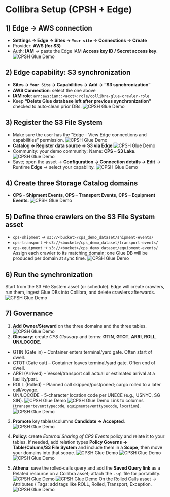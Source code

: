 # Collibra Setup (CPSH + Edge)

## 1) Edge → AWS connection
- **Settings → Edge → Sites → `Your site` → Connections → Create**
- Provider: **AWS (for S3)**
- Auth: **IAM** → paste the Edge IAM **Access key ID / Secret access key**.
![CPSH Glue Demo](./images/edge-connection.png)

## 2) Edge capability: **S3 synchronization**
- **Sites → `Your Site` → Capabilities → Add → “S3 synchronization”**
- **AWS Connection**: select the one above
- **IAM role**: `arn:aws:iam::<acct>:role/collibra-glue-crawler-role`
- Keep **“Delete Glue database left after previous synchronization”** checked to auto‑clean prior DBs.
![CPSH Glue Demo](./images/edge-capability.png)

## 3) Register the S3 File System
- Make sure the user has the "Edge - View Edge connections and capabilities” permission.
![CPSH Glue Demo](./images/edge-connections-capabilities.png)
- **Catalog → Register data source → S3 via Edge**
![CPSH Glue Demo](./images/register-data-source.png)
- Community: your demo community; Name: **CPS – S3 Lake**.
![CPSH Glue Demo](./images/edge-s3lake-config.png)
- Save; open the asset → **Configuration → Connection details → Edit** → Runtime **Edge** → select your capability.
![CPSH Glue Demo](./images/edge-s3-sync.png)

## 4) Create three **Storage Catalog** domains
- **CPS – Shipment Events**, **CPS – Transport Events**, **CPS – Equipment Events**.
![CPSH Glue Demo](./images/create-domains.png)

## 5) Define three **crawlers** on the S3 File System asset
- `cps-shipment` → `s3://<bucket>/cps_demo_dataset/shipment-events/`
- `cps-transport` → `s3://<bucket>/cps_demo_dataset/transport-events/`
- `cps-equipment` → `s3://<bucket>/cps_demo_dataset/equipment-events/`
Assign each crawler to its matching domain; one Glue DB will be produced per domain at sync time.
![CPSH Glue Demo](./images/edge-crawler.png)

## 6) Run the synchronization
Start from the S3 File System asset (or schedule). Edge will create crawlers, run them, ingest Glue DBs into Collibra, and delete crawlers afterwards.
![CPSH Glue Demo](./images/edge-sync.png)

## 7) Governance 
1. **Add Owner/Steward** on the three domains and the three tables.
![CPSH Glue Demo](./images/domain-responsibility.png)
2. **Glossary**: create *CPS Glossary* and terms: **GTIN**, **GTOT**, **ARRI**, **ROLL**, **UN/LOCODE**. 
- GTIN (Gate in) – Container enters terminal/yard gate. Often start of dwell.
- GTOT (Gate out) – Container leaves terminal/yard gate. Often end of dwell.
- ARRI (Arrived) – Vessel/transport call actual or estimated arrival at a facility/port.
- ROLL (Rolled) – Planned call skipped/postponed; cargo rolled to a later call/voyage.
- UN/LOCODE – 5‑character location code per UNECE (e.g., USNYC, SG SIN).
![CPSH Glue Demo](./images/glossary1.png)
![CPSH Glue Demo](./images/glossary2.png)
Link to columns (`transporteventtypecode`, `equipmenteventtypecode`, `location`).
![CPSH Glue Demo](./images/represented_by.png)
3. **Promote** key tables/columns **Candidate → Accepted**.
![CPSH Glue Demo](./images/accepted-status.png)
4. **Policy**: create *External Sharing of CPS Events* policy and relate it to your tables. If needed, add relation types **Policy Governs → Table/Column/S3 File System** and include them in a **Scope**, then move your domains into that scope.
![CPSH Glue Demo](./images/policy1.png)
![CPSH Glue Demo](./images/policy2.png)
![CPSH Glue Demo](./images/policy3.png)

5. **Athena**: save the rolled‑calls query and add the **Saved Query link** as a Related resource on a Collibra asset; attach the `.sql` file for portability.
![CPSH Glue Demo](./images/rolled-calls1.png)
![CPSH Glue Demo](./images/rolled-calls2.png)
On the Rolled Calls asset → Attributes / Tags: add tags like ROLL, Rolled, Transport, Exception.
![CPSH Glue Demo](./images/rolled-calls3.png)

